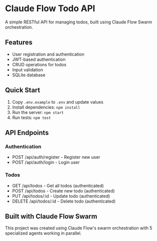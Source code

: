 # Claude Flow Todo API

A simple RESTful API for managing todos, built using Claude Flow Swarm orchestration.

## Features
- User registration and authentication
- JWT-based authentication
- CRUD operations for todos
- Input validation
- SQLite database

## Quick Start
1. Copy `.env.example` to `.env` and update values
2. Install dependencies: `npm install`
3. Run the server: `npm start`
4. Run tests: `npm test`

## API Endpoints

### Authentication
- POST /api/auth/register - Register new user
- POST /api/auth/login - Login user

### Todos
- GET /api/todos - Get all todos (authenticated)
- POST /api/todos - Create new todo (authenticated)
- PUT /api/todos/:id - Update todo (authenticated)
- DELETE /api/todos/:id - Delete todo (authenticated)

## Built with Claude Flow Swarm
This project was created using Claude Flow's swarm orchestration with 5 specialized agents working in parallel.